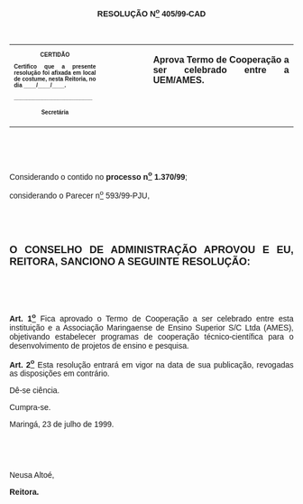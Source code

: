 <BODY>

<B><FONT FACE="Arial"><P ALIGN="CENTER"></P>
<P ALIGN="CENTER">&nbsp;</P>
<P ALIGN="CENTER">RESOLU&Ccedil;&Atilde;O  N<U><SUP>o</U></SUP> 405/99-CAD</P>
<P ALIGN="JUSTIFY"></P>
<P ALIGN="JUSTIFY">&nbsp;</P></B></FONT>
<TABLE CELLSPACING=0 BORDER=0 CELLPADDING=7 WIDTH=621>
<TR><TD WIDTH="32%" VALIGN="TOP">
<B><FONT FACE="Arial" SIZE=1><P ALIGN="CENTER">CERTID&Atilde;O</P>
<P ALIGN="JUSTIFY">   Certifico que a presente resolu&ccedil;&atilde;o foi afixada em local de costume, nesta Reitoria, no dia ____/____/____.</P>
<P ALIGN="JUSTIFY"></P>
<P ALIGN="JUSTIFY">_________________________</P>
<P ALIGN="CENTER">Secret&aacute;ria</B></FONT></TD>
<TD WIDTH="17%" VALIGN="TOP">&nbsp;</TD>
<TD WIDTH="52%" VALIGN="TOP">
<B><FONT FACE="Arial"><P ALIGN="JUSTIFY">Aprova Termo de Coopera&ccedil;&atilde;o a ser celebrado entre a UEM/AMES.</B></FONT></TD>
</TR>
</TABLE>

<FONT FACE="Arial"><P ALIGN="JUSTIFY"></P>
<P ALIGN="JUSTIFY">&nbsp;</P>
<P ALIGN="JUSTIFY">&nbsp;</P>
<P ALIGN="JUSTIFY">&#9;Considerando o contido no <B>processo n<U><SUP>o</U></SUP> 1.370/99</B>;</P>
<P ALIGN="JUSTIFY">&#9;considerando o Parecer n<U><SUP>o</U></SUP> 593/99-PJU,</P>
<P ALIGN="JUSTIFY"></P>
<P ALIGN="JUSTIFY">&nbsp;</P>
<B><P ALIGN="JUSTIFY">&nbsp;</P>
</FONT><FONT FACE="Arial" SIZE=4><P ALIGN="JUSTIFY">O CONSELHO DE ADMINISTRA&Ccedil;&Atilde;O APROVOU E EU, REITORA, SANCIONO A SEGUINTE RESOLU&Ccedil;&Atilde;O:</P>
</FONT><FONT FACE="Arial"><P ALIGN="JUSTIFY"></P>
<P ALIGN="JUSTIFY">&nbsp;</P>
<P ALIGN="JUSTIFY">&nbsp;</P>
</B><P ALIGN="JUSTIFY">&#9;<B>Art. 1<U><SUP>o</B></U></SUP> Fica aprovado o Termo de Coopera&ccedil;&atilde;o a ser celebrado entre esta institui&ccedil;&atilde;o e a Associa&ccedil;&atilde;o Maringaense de Ensino Superior S/C Ltda (AMES), objetivando estabelecer programas de coopera&ccedil;&atilde;o t&eacute;cnico-cient&iacute;fica para o desenvolvimento de projetos de ensino e pesquisa.</P>
<B><P ALIGN="JUSTIFY">&#9;Art. 2<U><SUP>o</U></SUP> </B>Esta resolu&ccedil;&atilde;o entrar&aacute; em vigor na data de sua publica&ccedil;&atilde;o, revogadas as disposi&ccedil;&otilde;es em contr&aacute;rio.</P>
<P ALIGN="JUSTIFY">&#9;D&ecirc;-se ci&ecirc;ncia.</P>
<P ALIGN="JUSTIFY">&#9;Cumpra-se.</P>
<P ALIGN="JUSTIFY"></P>
<P ALIGN="JUSTIFY">&#9;&#9;&#9;&#9;&#9;&#9;Maring&aacute;, 23 de julho de 1999.</P>
<P ALIGN="JUSTIFY"></P>
<P ALIGN="JUSTIFY">&nbsp;</P>
<P ALIGN="JUSTIFY">&nbsp;</P>
<P ALIGN="JUSTIFY">&#9;&#9;&#9;&#9;&#9;&#9;Neusa Alto&eacute;,</P>
<P ALIGN="JUSTIFY">&#9;&#9;&#9;&#9;&#9;&#9;<B>Reitora.</P>
</B></FONT><FONT SIZE=2><P ALIGN="JUSTIFY"></P></FONT></BODY>
